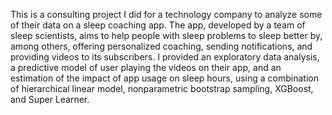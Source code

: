 This is a consulting project I did for a technology company to analyze some of their data on a sleep coaching app. The app, developed by a team of sleep scientists, aims to help people with sleep problems to sleep better by, among others, offering personalized coaching, sending notifications, and providing videos to its subscribers. I provided an exploratory data analysis, a predictive model of user playing the videos on their app, and an estimation of the impact of app usage on sleep hours, using a combination of hierarchical linear model, nonparametric bootstrap sampling, XGBoost, and Super Learner.